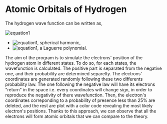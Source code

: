 # Atomic Orbitals of Hydrogen
The hydrogen wave function can be written as,

![equation1](https://latex.codecogs.com/gif.latex?\phi_{n,l,m}(r)&space;=&space;Y_{l,m}(\theta,\phi)e^{-r/na_{1}}(\frac{r}{a_{1}})^{l}L_{n-l-1}(r))
- ![equation1](https://latex.codecogs.com/gif.latex?Y_{l,m}(\theta,\phi)), spherical harmonic,
- ![equation1](https://latex.codecogs.com/gif.latex?L_{n-l-1}(r)), a Laguerre polynomial.

The aim of the program is to simulate the electrons' position of the hydrogen atom in different states. To do so, for each states, the wavefunction is calculated. The positive part is separated from the negative one, and their probability are determined separelty. The electrons' coordinates are generated randomly following these two differents probability law. The one following the negative law will have its electrons "return" in the space i.e. every coordinates will change sign, in order to reproduce the negativity of there wavefunction. Then, the electron's coordinates correponding to a probability of presence less than 25% are deleted, and the rest are plot with a color code revealing the most likely electron's positions. Thanks to this approach, we can observe that all the electrons will form atomic orbitals that we can compare to the theory.
